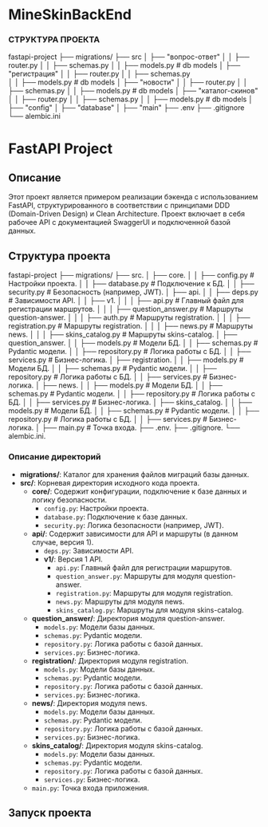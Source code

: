 # MineSkinBackEnd

### СТРУКТУРА ПРОЕКТА

fastapi-project
├── migrations/
├── src
│   ├── "вопрос-ответ"
│   │   ├── router.py
│   │   ├── schemas.py 
│   │   ├── models.py  # db models
│   ├── "регистрация"
│   │   ├── router.py
│   │   ├── schemas.py  
│   │   ├── models.py  # db models
│   ├── "новости"
│   │   ├── router.py
│   │   ├── schemas.py 
│   │   ├── models.py  # db models
│   ├── "каталог-скинов"
│   │   ├── router.py
│   │   ├── schemas.py 
│   │   ├── models.py  # db models
│   ├── "config"
│   ├── "database"
│   ├── "main"
├── .env
├── .gitignore
└── alembic.ini


# FastAPI Project

## Описание

Этот проект является примером реализации бэкенда с использованием FastAPI, структурированного в соответствии с принципами DDD (Domain-Driven Design) и Clean Architecture. Проект включает в себя рабочее API с документацией SwaggerUI и подключенной базой данных.

## Структура проекта

fastapi-project
├── migrations/
├── src.
│ ├── core.
│ │ ├── config.py # Настройки проекта.
│ │ ├── database.py # Подключение к БД.
│ │ ├── security.py # Безопасность (например, JWT).
│ ├── api.
│ │ ├── deps.py # Зависимости API.
│ │ ├── v1.
│ │ │ ├── api.py # Главный файл для регистрации маршрутов.
│ │ │ ├── question_answer.py # Маршруты question-answer.
│ │ │ ├── auth.py # Маршруты registration.
│ │ │ ├── registration.py # Маршруты registration.
│ │ │ ├── news.py # Маршруты news.
│ │ │ ├── skins_catalog.py # Маршруты skins-catalog.
│ ├── question_answer.
│ │ ├── models.py # Модели БД.
│ │ ├── schemas.py # Pydantic модели.
│ │ ├── repository.py # Логика работы с БД.
│ │ ├── services.py # Бизнес-логика.
│ ├── registration.
│ │ ├── models.py # Модели БД.
│ │ ├── schemas.py # Pydantic модели.
│ │ ├── repository.py # Логика работы с БД.
│ │ ├── services.py # Бизнес-логика.
│ ├── news.
│ │ ├── models.py # Модели БД.
│ │ ├── schemas.py # Pydantic модели.
│ │ ├── repository.py # Логика работы с БД.
│ │ ├── services.py # Бизнес-логика.
│ ├── skins_catalog.
│ │ ├── models.py # Модели БД.
│ │ ├── schemas.py # Pydantic модели.
│ │ ├── repository.py # Логика работы с БД.
│ │ ├── services.py # Бизнес-логика.
│ ├── main.py # Точка входа.
├── .env.
├── .gitignore.
└── alembic.ini.


### Описание директорий

- **migrations/**: Каталог для хранения файлов миграций базы данных.
- **src/**: Корневая директория исходного кода проекта.
  - **core/**: Содержит конфигурации, подключение к базе данных и логику безопасности.
    - `config.py`: Настройки проекта.
    - `database.py`: Подключение к базе данных.
    - `security.py`: Логика безопасности (например, JWT).
  - **api/**: Содержит зависимости для API и маршруты (в данном случае, версия 1).
    - `deps.py`: Зависимости API.
    - **v1/**: Версия 1 API.
      - `api.py`: Главный файл для регистрации маршрутов.
      - `question_answer.py`: Маршруты для модуля question-answer.
      - `registration.py`: Маршруты для модуля registration.
      - `news.py`: Маршруты для модуля news.
      - `skins_catalog.py`: Маршруты для модуля skins-catalog.
  - **question_answer/**: Директория модуля question-answer.
    - `models.py`: Модели базы данных.
    - `schemas.py`: Pydantic модели.
    - `repository.py`: Логика работы с базой данных.
    - `services.py`: Бизнес-логика.
  - **registration/**: Директория модуля registration.
    - `models.py`: Модели базы данных.
    - `schemas.py`: Pydantic модели.
    - `repository.py`: Логика работы с базой данных.
    - `services.py`: Бизнес-логика.
  - **news/**: Директория модуля news.
    - `models.py`: Модели базы данных.
    - `schemas.py`: Pydantic модели.
    - `repository.py`: Логика работы с базой данных.
    - `services.py`: Бизнес-логика.
  - **skins_catalog/**: Директория модуля skins-catalog.
    - `models.py`: Модели базы данных.
    - `schemas.py`: Pydantic модели.
    - `repository.py`: Логика работы с базой данных.
    - `services.py`: Бизнес-логика.
  - `main.py`: Точка входа приложения.

## Запуск проекта



